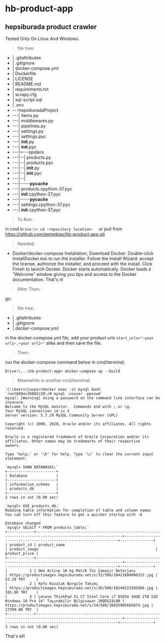 # hb-product-app
## hepsiburada product crawler

Tested Only On Linux And Windows.

> file tree:
- |   .gitattributes
- |   .gitignore
- |   docker-compose.yml
- |   Dockerfile
- |   LICENSE
- |   README.md
- |   requirements.txt
- |   scrapy.cfg
- |   sql-script.sql
- |   .env
- \---hepsiburadaProject
- ---|   items.py
- ---|   middlewares.py
- ---|   pipelines.py
- ---|   settings.py
- ---|   settings.pyc
- ---|   __init__.py
- ---|   __init__.pyc
- ---|+---spiders
- ---|--|   products.py
- ---|--|   products.pyc
- ---|--|   __init__.py
- ---|--|   __init__.pyc
- ---|--|
- ---|--\---__pycache__
- ---|           products.cpython-37.pyc
- ---|           __init__.cpython-37.pyc
- ---|--\---__pycache__
- ---|       settings.cpython-37.pyc
- ---|       __init__.cpython-37.pyc


>To Run:

in cmd
`Drive:\> cd ~repository location~ 
`
or pull from https://github.com/eemektas/hb-product-app.git


>Needed:

- Docker/docker-compose	
	Installation;
	Download Docker.
	Double-click InstallDocker.msi to run the installer.
	Follow the Install Wizard: accept the license, authorize the installer, and proceed with the install.
	Click Finish to launch Docker.
	Docker starts automatically.
	Docker loads a “Welcome” window giving you tips and access to the Docker documentation.
	That's it!



>After Then:

go: 
> file tree:
- |   .gitattributes
- |   .gitignore
- |   *docker-compose.yml*

in the docker-compose.yml file, add your product urls `start_urls="~your url1~,~your url2~"` alike and then save the file.


>Then:

run the docker-compose command below in cmd/terminal;

`Drive:\...\hb-product-app> docker-compose up --build`


>Meanwhile in another cmd/terminal;


    
    `C:\Users\Casper>docker exec -it mysql bash`
    `root@49ac36002c20:/# mysql -ususer -ppsswd`
    mysql: [Warning] Using a password on the command line interface can be insecure.
    Welcome to the MySQL monitor.  Commands end with ; or \g.
    Your MySQL connection id is 3
    Server version: 5.7.29 MySQL Community Server (GPL)
    
    Copyright (c) 2000, 2020, Oracle and/or its affiliates. All rights reserved.
    
    Oracle is a registered trademark of Oracle Corporation and/or its
    affiliates. Other names may be trademarks of their respective
    owners.
    
    Type 'help;' or '\h' for help. Type '\c' to clear the current input statement.
    
    `mysql> SHOW DATABASES;`
    +----------------------+
    | Database             |
    +----------------------+
    | information_schema   |
    | products_db          |
    +----------------------+
    2 rows in set (0.00 sec)
    
    `mysql> USE products_db;`
    Reading table information for completion of table and column names
    You can turn off this feature to get a quicker startup with -A
    
    Database changed
    `mysql> SELECT * FROM products_table;`
    +------------+-------------------------------------------------------------------------------------------------------------+-------------------------------------------------------------------+---------------+
    | product_id | product_name                                                                                                | product_image                                                     | product_price |
    +------------+-------------------------------------------------------------------------------------------------------------+-------------------------------------------------------------------+---------------+
    |          1 | Omo Active 10 kg Matik Toz Çamaşır Deterjanı                                                                | https://productimages.hepsiburada.net/s/33/500/10421806006322.jpg | 53.29 TRY     |
    |          2 | Kefo Kozalak Nargile Takımı                                                                                 | https://productimages.hepsiburada.net/s/26/500/10149223202866.jpg | 185.00 TRY    |
    |          3 | Lenovo ThinkPad X1 C7 Intel Core i7 8565U 16GB 1TB SSD Windows 10 Pro 14" Taşınabilir Bilgisayar 20QDS23L00 | https://productimages.hepsiburada.net/s/34/500/10455905665074.jpg | 17399.00 TRY  |
    +------------+-------------------------------------------------------------------------------------------------------------+-------------------------------------------------------------------+---------------+
    3 rows in set (0.00 sec)
	




That's all!

